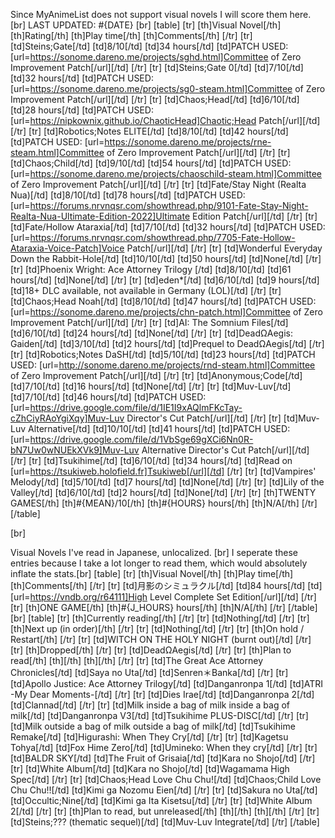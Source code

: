 Since MyAnimeList does not support visual novels I will score them here.
[br]
LAST UPDATED: #{DATE}
[br]
[table]
    [tr]
        [th]Visual Novel[/th]
        [th]Rating[/th]
        [th]Play time[/th]
        [th]Comments[/th]
    [/tr]
    [tr]
        [td]Steins;Gate[/td]
        [td]8/10[/td]
        [td]34 hours[/td]
        [td]PATCH USED: [url=https://sonome.dareno.me/projects/sghd.html]Committee of Zero Improvement Patch[/url][/td]
    [/tr]
    [tr]
        [td]Steins;Gate 0[/td]
        [td]7/10[/td]
        [td]32 hours[/td]
        [td]PATCH USED: [url=https://sonome.dareno.me/projects/sg0-steam.html]Committee of Zero Improvement Patch[/url][/td]
    [/tr]
    [tr]
        [td]Chaos;Head[/td]
        [td]6/10[/td]
        [td]28 hours[/td]
        [td]PATCH USED: [url=https://nipkownix.github.io/ChaoticHead]Chaotic;Head Patch[/url][/td]
    [/tr]
    [tr]
        [td]Robotics;Notes ELITE[/td]
        [td]8/10[/td]
        [td]42 hours[/td]
        [td]PATCH USED: [url=https://sonome.dareno.me/projects/rne-steam.html]Committee of Zero Improvement Patch[/url][/td]
    [/tr]
    [tr]
        [td]Chaos;Child[/td]
        [td]9/10[/td]
        [td]54 hours[/td]
        [td]PATCH USED: [url=https://sonome.dareno.me/projects/chaoschild-steam.html]Committee of Zero Improvement Patch[/url][/td]
    [/tr]
    [tr]
        [td]Fate/Stay Night (Realta Nua)[/td]
        [td]8/10[/td]
        [td]78 hours[/td]
        [td]PATCH USED: [url=https://forums.nrvnqsr.com/showthread.php/9101-Fate-Stay-Night-Realta-Nua-Ultimate-Edition-2022]Ultimate Edition Patch[/url][/td]
    [/tr]
    [tr]
        [td]Fate/Hollow Ataraxia[/td]
        [td]7/10[/td]
        [td]32 hours[/td]
        [td]PATCH USED: [url=https://forums.nrvnqsr.com/showthread.php/7705-Fate-Hollow-Ataraxia-Voice-Patch]Voice Patch[/url][/td]
    [/tr]
    [tr]
        [td]Wonderful Everyday Down the Rabbit-Hole[/td]
        [td]10/10[/td]
        [td]50 hours[/td]
        [td]None[/td]
    [/tr]
    [tr]
        [td]Phoenix Wright: Ace Attorney Trilogy [/td]
        [td]8/10[/td]
        [td]61 hours[/td]
        [td]None[/td]
    [/tr]
    [tr]
        [td]eden*[/td]
        [td]6/10[/td]
        [td]9 hours[/td]
        [td]18+ DLC available, not available in Germany (LOL)[/td]
    [/tr]
    [tr]
        [td]Chaos;Head Noah[/td]
        [td]8/10[/td]
        [td]47 hours[/td]
        [td]PATCH USED: [url=https://sonome.dareno.me/projects/chn-patch.html]Committee of Zero Improvement Patch[/url][/td]
    [/tr]
    [tr]
        [td]AI: The Somnium Files[/td]
        [td]6/10[/td]
        [td]24 hours[/td]
        [td]None[/td]
    [/tr]
    [tr]
        [td]DeadΩAegis: Gaiden[/td]
        [td]3/10[/td]
        [td]2 hours[/td]
        [td]Prequel to DeadΩAegis[/td]
    [/tr]
    [tr]
        [td]Robotics;Notes DaSH[/td]
        [td]5/10[/td]
        [td]23 hours[/td]
        [td]PATCH USED: [url=http://sonome.dareno.me/projects/rnd-steam.html]Committee of Zero Improvement Patch[/url][/td]
    [/tr]
    [tr]
        [td]Anonymous;Code[/td]
        [td]7/10[/td]
        [td]16 hours[/td]
        [td]None[/td]
    [/tr]
    [tr]
        [td]Muv-Luv[/td]
        [td]7/10[/td]
        [td]46 hours[/td]
        [td]PATCH USED: [url=https://drive.google.com/file/d/1IE1I9xAQlmFKcTay-cZhCiyRAoYgiXqy]Muv-Luv Director's Cut Patch[/url][/td]
    [/tr]
    [tr]
        [td]Muv-Luv Alternative[/td]
        [td]10/10[/td]
        [td]41 hours[/td]
        [td]PATCH USED: [url=https://drive.google.com/file/d/1VbSge69gXCi6Nn0R-bN7Uw0wNUEkXVk9]Muv-Luv Alternative Director's Cut Patch[/url][/td]
    [/tr]
    [tr]
        [td]Tsukihime[/td]
        [td]6/10[/td]
        [td]34 hours[/td]
        [td]Read on [url=https://tsukiweb.holofield.fr]Tsukiweb[/url][/td]
    [/tr]
    [tr]
        [td]Vampires' Melody[/td]
        [td]5/10[/td]
        [td]7 hours[/td]
        [td]None[/td]
    [/tr]
    [tr]
        [td]Lily of the Valley[/td]
        [td]6/10[/td]
        [td]2 hours[/td]
        [td]None[/td]
    [/tr]
    [tr]
        [th]TWENTY GAMES[/th]
        [th]#{MEAN}/10[/th]
        [th]#{HOURS} hours[/th]
        [th]N/A[/th]
    [/tr]
[/table]

[br]

Visual Novels I've read in Japanese, unlocalized. [br]
I seperate these entries because I take a lot longer to read them, which would absolutely inflate the stats.[br]
[table]
    [tr]
        [th]Visual Novel[/th]
        [th]Play time[/th]
        [th]Comments[/th]
    [/tr]
    [tr]
        [td]月影のシミュラクル[/td]
        [td]84 hours[/td]
        [td][url=https://vndb.org/r64111]High Level Complete Set Edition[/url][/td]
    [/tr]
   [tr]
        [th]ONE GAME[/th]
        [th]#{J_HOURS} hours[/th]
        [th]N/A[/th]
    [/tr]
[/table]
[br]
[table]
    [tr]
        [th]Currently reading[/th]
    [/tr]
    [tr]
        [td]Nothing[/td]
    [/tr]
    [tr]
        [th]Next up (in order)[/th]
    [/tr]
    [tr]
        [td]Nothing[/td]
    [/tr]
    [tr]
        [th]On hold / Restart[/th]
    [/tr]
    [tr]
        [td]WITCH ON THE HOLY NIGHT (burnt out)[/td]
    [/tr]
    [tr]
        [th]Dropped[/th]
    [/tr]
    [tr]
        [td]DeadΩAegis[/td]
    [/tr]
    [tr]
        [th]Plan to read[/th]
        [th][/th]
        [th][/th]
    [/tr]
    [tr]
        [td]The Great Ace Attorney Chronicles[/td]
        [td]Saya no Uta[/td]
        [td]Senren＊Banka[/td]
    [/tr]
    [tr]
        [td]Apollo Justice: Ace Attorney Trilogy[/td]
        [td]Danganronpa 1[/td]
        [td]ATRI -My Dear Moments-[/td]
    [/tr]
    [tr]
        [td]Dies Irae[/td]
        [td]Danganronpa 2[/td]
        [td]Clannad[/td]
    [/tr]
    [tr]
        [td]Milk inside a bag of milk inside a bag of milk[/td]
        [td]Danganronpa V3[/td]
        [td]Tsukihime PLUS-DISC[/td]
    [/tr]
    [tr]
        [td]Milk outside a bag of milk outside a bag of milk[/td]
        [td]Tsukihime Remake[/td]
        [td]Higurashi: When They Cry[/td]
    [/tr]
    [tr]
        [td]Kagetsu Tohya[/td]
        [td]Fox Hime Zero[/td]
        [td]Umineko: When they cry[/td]
    [/tr]
    [tr]
        [td]BALDR SKY[/td]
        [td]The Fruit of Grisaia[/td]
        [td]Kara no Shojo[/td]
    [/tr]
    [tr]
        [td]White Album[/td]
        [td]Kara no Shojo[/td]
        [td]Wagamama High Spec[/td]
    [/tr]
    [tr]
        [td]Chaos;Head Love Chu Chu![/td]
        [td]Chaos;Child Love Chu Chu!![/td]
        [td]Kimi ga Nozomu Eien[/td]
    [/tr]
    [tr]
        [td]Sakura no Uta[/td]
        [td]Occultic;Nine[/td]
        [td]Kimi ga Ita Kisetsu[/td]
    [/tr]
    [tr]
        [td]White Album 2[/td]
    [/tr]
    [tr]
        [th]Plan to read, but unreleased[/th]
        [th][/th]
        [th][/th]
    [/tr]
    [tr]
        [td]Steins;??? (thematic sequel)[/td]
        [td]Muv-Luv Integrate[/td]
    [/tr]
[/table]
